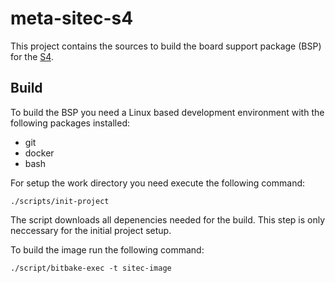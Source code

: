 # meta-sitec-s4

This project contains the sources to build the board support package (BSP) for
the [S4](http://www.sitec-systems.de/der-telematik-spezialist/produkte/s4-commpro-x.html).

## Build

To build the BSP you need a Linux based development environment with the following
packages installed:

* git
* docker
* bash

For setup the work directory you need execute the following command:

```shell
./scripts/init-project
```

The script downloads all depenencies needed for the build. This step is only
neccessary for the initial project setup.

To build the image run the following command:

```shell
./script/bitbake-exec -t sitec-image
```
